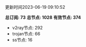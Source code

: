 更新时间2023-06-19 09:10:52

**总订阅: 73**
**总节点: 1028**
**有效节点: 374**
- v2ray节点: 292
- trojan节点: 66
- ss节点: 16
